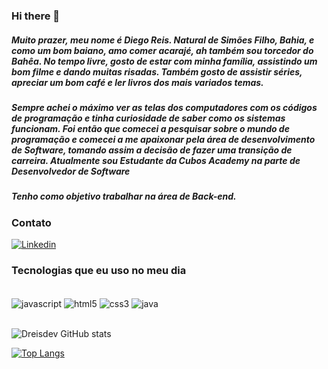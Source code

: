 ### Hi there 👋

##### Muito prazer, meu nome é Diego Reis. Natural de Simões Filho, Bahia, e como um bom baiano, amo comer acarajé, ah também sou torcedor do Bahêa. No tempo livre, gosto de estar com minha família, assistindo um bom filme e dando muitas risadas. Também gosto de assistir séries, apreciar um bom café e ler livros dos mais variados temas.
##### Sempre achei o máximo ver as telas dos computadores com os códigos de programação e tinha curiosidade de saber como os sistemas funcionam. Foi então que comecei a pesquisar sobre o mundo de programação e comecei a me apaixonar pela área de desenvolvimento de Software, tomando assim a decisão de fazer uma transição de carreira. Atualmente sou Estudante da Cubos Academy na parte de Desenvolvedor de Software 
##### Tenho como objetivo trabalhar na área de Back-end.

### Contato
[![Linkedin](https://img.shields.io/badge/LinkedIn-0077B5?style=for-the-badge&logo=linkedin&logoColor=white)](https://www.linkedin.com/in/dreis-dev/)

### Tecnologias que eu uso no meu dia
 <div style="display: inline_block"><br/>
  <img align="center" alt="javascript" src="https://img.shields.io/badge/JavaScript-F7DF1E?style=for-the-badge&logo=javascript&logoColor=black" /> 
   <img align="center" alt="html5" src="https://img.shields.io/badge/HTML5-E34F26?style=for-the-badge&logo=html5&logoColor=white" /> 
    <img align="center" alt="css3" src="https://img.shields.io/badge/CSS3-1572B6?style=for-the-badge&logo=css3&logoColor=white" /> 
     <img align="center" alt="java" src="https://img.shields.io/badge/Java-ED8B00?style=for-the-badge&logo=openjdk&logoColor=white" />
   </div><br/>

![Dreisdev GitHub stats](https://github-readme-stats.vercel.app/api?username=dreisdev&show_icons=true&theme=radical)

[![Top Langs](https://github-readme-stats.vercel.app/api/top-langs/?username=dreisdev&langs_count=8)](https://github.com/dreisdev/github-readme-stats)



  
  
  
  
  
  








